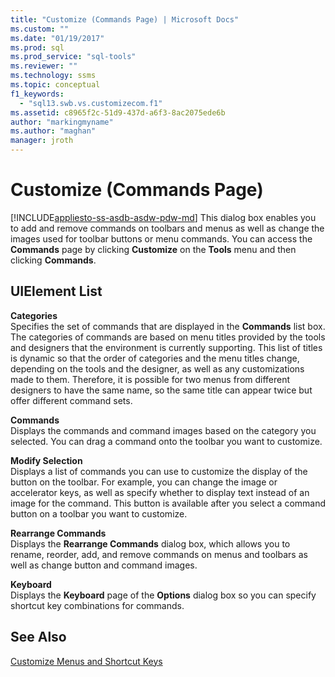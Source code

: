 ```yaml
---
title: "Customize (Commands Page) | Microsoft Docs"
ms.custom: ""
ms.date: "01/19/2017"
ms.prod: sql
ms.prod_service: "sql-tools"
ms.reviewer: ""
ms.technology: ssms
ms.topic: conceptual
f1_keywords: 
  - "sql13.swb.vs.customizecom.f1"
ms.assetid: c8965f2c-51d9-437d-a6f3-8ac2075ede6b
author: "markingmyname"
ms.author: "maghan"
manager: jroth
---
```

# Customize (Commands Page)
[!INCLUDE[appliesto-ss-asdb-asdw-pdw-md](../../includes/appliesto-ss-asdb-asdw-pdw-md.md)]
This dialog box enables you to add and remove commands on toolbars and menus as well as change the images used for toolbar buttons or menu commands. You can access the **Commands** page by clicking **Customize** on the **Tools** menu and then clicking **Commands**.  
  
## UIElement List  
**Categories**  
Specifies the set of commands that are displayed in the **Commands** list box. The categories of commands are based on menu titles provided by the tools and designers that the environment is currently supporting. This list of titles is dynamic so that the order of categories and the menu titles change, depending on the tools and the designer, as well as any customizations made to them. Therefore, it is possible for two menus from different designers to have the same name, so the same title can appear twice but offer different command sets.  
  
**Commands**  
Displays the commands and command images based on the category you selected. You can drag a command onto the toolbar you want to customize.  
  
**Modify Selection**  
Displays a list of commands you can use to customize the display of the button on the toolbar. For example, you can change the image or accelerator keys, as well as specify whether to display text instead of an image for the command. This button is available after you select a command button on a toolbar you want to customize.  
  
**Rearrange Commands**  
Displays the **Rearrange Commands** dialog box, which allows you to rename, reorder, add, and remove commands on menus and toolbars as well as change button and command images.  
  
**Keyboard**  
Displays the **Keyboard** page of the **Options** dialog box so you can specify shortcut key combinations for commands.  
  
## See Also  
[Customize Menus and Shortcut Keys](../../ssms/customize-menus-and-shortcut-keys.md)  
